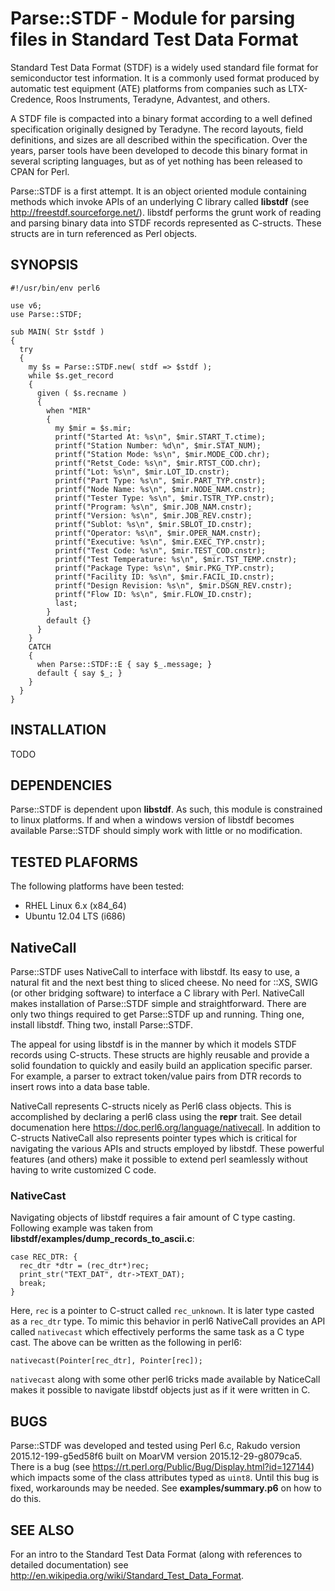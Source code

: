 # Parse::STDF - Module for parsing files in Standard Test Data Format
Standard Test Data Format (STDF) is a widely used standard file format for semiconductor test information. 
It is a commonly used format produced by automatic test equipment (ATE) platforms from companies such as 
LTX-Credence, Roos Instruments, Teradyne, Advantest, and others.

A STDF file is compacted into a binary format according to a well defined specification originally designed by 
Teradyne. The record layouts, field definitions, and sizes are all described within the specification. Over the 
years, parser tools have been developed to decode this binary format in several scripting languages, but as 
of yet nothing has been released to CPAN for Perl.

Parse::STDF is a first attempt. It is an object oriented module containing methods which invoke APIs of
an underlying C library called **libstdf** (see <http://freestdf.sourceforge.net/>).  libstdf performs 
the grunt work of reading and parsing binary data into STDF records represented as C-structs.  These 
structs are in turn referenced as Perl objects.

## SYNOPSIS
    #!/usr/bin/env perl6

    use v6;
    use Parse::STDF;

    sub MAIN( Str $stdf )
    {
      try
      {
        my $s = Parse::STDF.new( stdf => $stdf );
        while $s.get_record
        {
          given ( $s.recname )
          {
            when "MIR"
            {
              my $mir = $s.mir; 
              printf("Started At: %s\n", $mir.START_T.ctime);
              printf("Station Number: %d\n", $mir.STAT_NUM);
              printf("Station Mode: %s\n", $mir.MODE_COD.chr);
              printf("Retst_Code: %s\n", $mir.RTST_COD.chr);
              printf("Lot: %s\n", $mir.LOT_ID.cnstr);
              printf("Part Type: %s\n", $mir.PART_TYP.cnstr);
              printf("Node Name: %s\n", $mir.NODE_NAM.cnstr);
              printf("Tester Type: %s\n", $mir.TSTR_TYP.cnstr);
              printf("Program: %s\n", $mir.JOB_NAM.cnstr); 
              printf("Version: %s\n", $mir.JOB_REV.cnstr);
              printf("Sublot: %s\n", $mir.SBLOT_ID.cnstr);
              printf("Operator: %s\n", $mir.OPER_NAM.cnstr);
              printf("Executive: %s\n", $mir.EXEC_TYP.cnstr);
              printf("Test Code: %s\n", $mir.TEST_COD.cnstr);
              printf("Test Temperature: %s\n", $mir.TST_TEMP.cnstr);
              printf("Package Type: %s\n", $mir.PKG_TYP.cnstr);
              printf("Facility ID: %s\n", $mir.FACIL_ID.cnstr);
              printf("Design Revision: %s\n", $mir.DSGN_REV.cnstr);
              printf("Flow ID: %s\n", $mir.FLOW_ID.cnstr);
              last;
            }
            default {}
          }
        }
        CATCH
        {
          when Parse::STDF::E { say $_.message; }
          default { say $_; }
        }
      }
    }

## INSTALLATION
TODO

## DEPENDENCIES
Parse::STDF is dependent upon **libstdf**.  As such, this module is constrained to linux platforms.
If and when a windows version of libstdf becomes available Parse::STDF should simply work with little
or no modification.

## TESTED PLAFORMS
The following platforms have been tested:

* RHEL Linux 6.x (x84_64)
* Ubuntu 12.04 LTS (i686)

## NativeCall
Parse::STDF uses NativeCall to interface with libstdf.  Its easy to use, a natural fit and the next best 
thing to sliced cheese.  No need for ::XS, SWIG (or other bridging software) to interface a C library with Perl.
NativeCall makes installation of Parse::STDF simple and straightforward.  There are only two things required 
to get Parse::STDF up and running.  Thing one, install libstdf. Thing two, install Parse::STDF.

The appeal for using libstdf is in the manner by which it models STDF records using C-structs.  These structs
are highly reusable and provide a solid foundation to quickly and easily build an application specific parser.
For example, a parser to extract token/value pairs from DTR records to insert rows into a data base table.

NativeCall represents C-structs nicely as Perl6 class objects.  This is accomplished by declaring a perl6 class
using the **repr** trait.  See detail documenation here <https://doc.perl6.org/language/nativecall>.  In addition
to C-structs NativeCall also represents pointer types which is critical for navigating the various APIs and 
structs employed by libstdf.  These powerful features (and others) make it possible to extend perl seamlessly
without having to write customized C code. 

### NativeCast
Navigating objects of libstdf requires a fair amount of C type casting.  Following example was taken from
**libstdf/examples/dump_records_to_ascii.c**:

    case REC_DTR: {
      rec_dtr *dtr = (rec_dtr*)rec;
      print_str("TEXT_DAT", dtr->TEXT_DAT);
      break;
    }

Here, `rec` is a pointer to C-struct called `rec_unknown`.  It is later type casted as a `rec_dtr` type.  To mimic 
this behavior in perl6 NativeCall provides an API called `nativecast` which effectively performs the same task as a C
type cast.  The above can be written as the following in perl6:

    nativecast(Pointer[rec_dtr], Pointer[rec]);

`nativecast` along with some other perl6 tricks made available by NaticeCall makes it possible to navigate libstdf
objects just as if it were written in C.

## BUGS
Parse::STDF was developed and tested using Perl 6.c, Rakudo version 2015.12-199-g5ed58f6 built 
on MoarVM version 2015.12-29-g8079ca5.  There is a bug (see <https://rt.perl.org/Public/Bug/Display.html?id=127144>)
which impacts some of the class attributes typed as `uint8`.  Until this bug is fixed, workarounds may be needed.
See **examples/summary.p6** on how to do this.

## SEE ALSO
For an intro to the Standard Test Data Format (along with references to detailed documentation) 
see <http://en.wikipedia.org/wiki/Standard_Test_Data_Format>.

